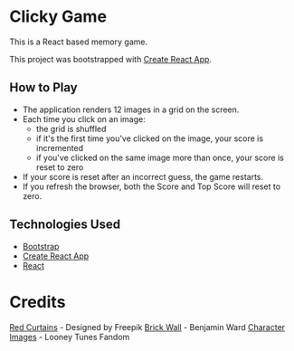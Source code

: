 # Clicky Game

This is a React based memory game.

This project was bootstrapped with [Create React App](https://github.com/facebook/create-react-app).

## How to Play

* The application renders 12 images in a grid on the screen.
* Each time you click on an image:
  - the grid is shuffled
  - if it's the first time you've clicked on the image, your score is incremented
  - if you've clicked on the same image more than once, your score is reset to zero
* If your score is reset after an incorrect guess, the game restarts.
* If you refresh the browser, both the Score and Top Score will reset to zero.

## Technologies Used

* [Bootstrap](https://getbootstrap.com/)
* [Create React App](https://facebook.github.io/create-react-app/)
* [React](https://reactjs.org)

# Credits

[Red Curtains](http://www.freepik.com "Designed by Freepik") - Designed by Freepik
[Brick Wall](https://www.toptal.com/designers/subtlepatterns/brick-wall/ "Subtle Patterns - Benjamin Ward") - Benjamin Ward
[Character Images](https://looneytunes.fandom.com/wiki/Main_Page "Looney Tunes - Fandom") - Looney Tunes Fandom

